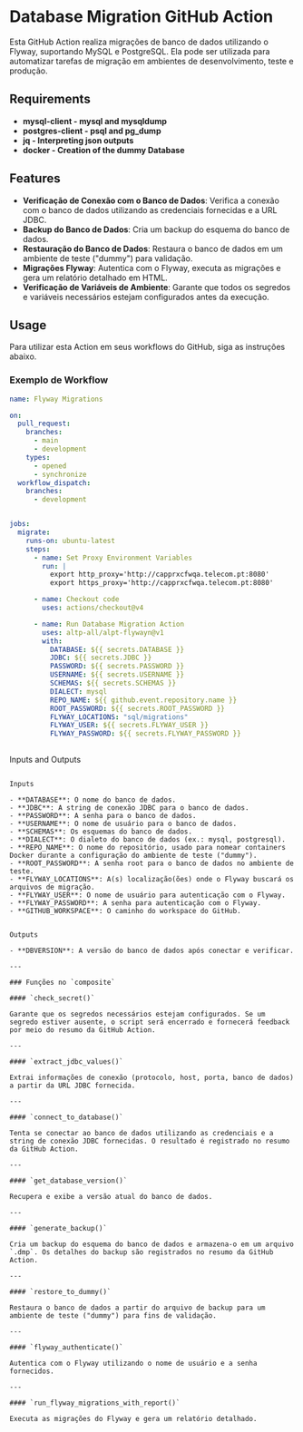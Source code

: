 # Database Migration GitHub Action

Esta GitHub Action realiza migrações de banco de dados utilizando o Flyway, suportando MySQL e PostgreSQL. Ela pode ser utilizada para automatizar tarefas de migração em ambientes de desenvolvimento, teste e produção.

## Requirements
- **mysql-client - mysql and mysqldump**
- **postgres-client - psql and pg_dump**
- **jq - Interpreting json outputs**
- **docker - Creation of the dummy Database**

## Features

- **Verificação de Conexão com o Banco de Dados**: Verifica a conexão com o banco de dados utilizando as credenciais fornecidas e a URL JDBC.
- **Backup do Banco de Dados**: Cria um backup do esquema do banco de dados.
- **Restauração do Banco de Dados**: Restaura o banco de dados em um ambiente de teste ("dummy") para validação.
- **Migrações Flyway**: Autentica com o Flyway, executa as migrações e gera um relatório detalhado em HTML.
- **Verificação de Variáveis de Ambiente**: Garante que todos os segredos e variáveis necessários estejam configurados antes da execução.

## Usage

Para utilizar esta Action em seus workflows do GitHub, siga as instruções abaixo.

### Exemplo de Workflow

```yaml
name: Flyway Migrations

on:
  pull_request:
    branches:
      - main
      - development
    types:
      - opened
      - synchronize
  workflow_dispatch:
    branches:
      - development


jobs:
  migrate:
    runs-on: ubuntu-latest
    steps:
      - name: Set Proxy Environment Variables
        run: |
          export http_proxy='http://capprxcfwqa.telecom.pt:8080'
          export https_proxy='http://capprxcfwqa.telecom.pt:8080'

      - name: Checkout code
        uses: actions/checkout@v4

      - name: Run Database Migration Action
        uses: altp-all/alpt-flywayn@v1
        with:
          DATABASE: ${{ secrets.DATABASE }}
          JDBC: ${{ secrets.JDBC }}
          PASSWORD: ${{ secrets.PASSWORD }}
          USERNAME: ${{ secrets.USERNAME }}
          SCHEMAS: ${{ secrets.SCHEMAS }}
          DIALECT: mysql
          REPO_NAME: ${{ github.event.repository.name }}
          ROOT_PASSWORD: ${{ secrets.ROOT_PASSWORD }}
          FLYWAY_LOCATIONS: "sql/migrations"
          FLYWAY_USER: ${{ secrets.FLYWAY_USER }}
          FLYWAY_PASSWORD: ${{ secrets.FLYWAY_PASSWORD }}
          
```
Inputs and Outputs
```

Inputs

- **DATABASE**: O nome do banco de dados.
- **JDBC**: A string de conexão JDBC para o banco de dados.
- **PASSWORD**: A senha para o banco de dados.
- **USERNAME**: O nome de usuário para o banco de dados.
- **SCHEMAS**: Os esquemas do banco de dados.
- **DIALECT**: O dialeto do banco de dados (ex.: mysql, postgresql).
- **REPO_NAME**: O nome do repositório, usado para nomear containers Docker durante a configuração do ambiente de teste ("dummy").
- **ROOT_PASSWORD**: A senha root para o banco de dados no ambiente de teste.
- **FLYWAY_LOCATIONS**: A(s) localização(ões) onde o Flyway buscará os arquivos de migração.
- **FLYWAY_USER**: O nome de usuário para autenticação com o Flyway.
- **FLYWAY_PASSWORD**: A senha para autenticação com o Flyway.
- **GITHUB_WORKSPACE**: O caminho do workspace do GitHub.


Outputs

- **DBVERSION**: A versão do banco de dados após conectar e verificar.

---

### Funções no `composite`

#### `check_secret()`

Garante que os segredos necessários estejam configurados. Se um segredo estiver ausente, o script será encerrado e fornecerá feedback por meio do resumo da GitHub Action.

---

#### `extract_jdbc_values()`

Extrai informações de conexão (protocolo, host, porta, banco de dados) a partir da URL JDBC fornecida.

---

#### `connect_to_database()`

Tenta se conectar ao banco de dados utilizando as credenciais e a string de conexão JDBC fornecidas. O resultado é registrado no resumo da GitHub Action.

---

#### `get_database_version()`

Recupera e exibe a versão atual do banco de dados.

---

#### `generate_backup()`

Cria um backup do esquema do banco de dados e armazena-o em um arquivo `.dmp`. Os detalhes do backup são registrados no resumo da GitHub Action.

---

#### `restore_to_dummy()`

Restaura o banco de dados a partir do arquivo de backup para um ambiente de teste ("dummy") para fins de validação.

---

#### `flyway_authenticate()`

Autentica com o Flyway utilizando o nome de usuário e a senha fornecidos.

---

#### `run_flyway_migrations_with_report()`

Executa as migrações do Flyway e gera um relatório detalhado.

```
